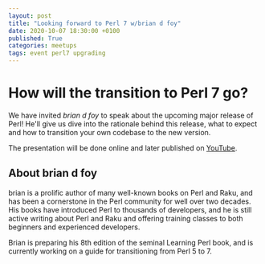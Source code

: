 ```yaml
---
layout: post
title: "Looking forward to Perl 7 w/brian d foy"
date: 2020-10-07 18:30:00 +0100
published: True
categories: meetups
tags: event perl7 upgrading
---
```


# How will the transition to Perl 7 go?

We have invited _brian d foy_ to speak about the upcoming major release
of Perl! He'll give us dive into the rationale behind this release, what
to expect and how to transition your own codebase to the new version.

The presentation will be done online and later published on [YouTube](https://www.youtube.com/channel/UCqMg7ia28fvx6iN08QR_-ig/videos).


## About brian d foy

brian is a prolific author of many well-known books on Perl and Raku, and
has been a cornerstone in the Perl community for well over two decades.
His books have introduced Perl to thousands of developers, and he is still
active writing about Perl and Raku and offering training classes to both
beginners and experienced developers.

Brian is preparing his 8th edition of the seminal Learning Perl book, and
is currently working on a guide for transitioning from Perl 5 to 7.
